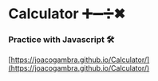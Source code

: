 # Calculator ➕➖➗✖
### Practice with Javascript 🛠
[https://joacogambra.github.io/Calculator/](https://joacogambra.github.io/Calculator/)
